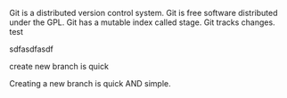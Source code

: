 Git is a distributed version control system.
Git is free software distributed under the GPL.
Git has a mutable index called stage.
Git tracks changes.
test


sdfasdfasdf

create new branch is quick

Creating a new branch is quick AND simple.